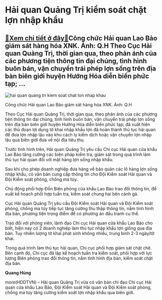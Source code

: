 Hải quan Quảng Trị kiểm soát chặt lợn nhập khẩu
===============================================

[:gift:Xem chi tiết ở đây:gift:](https://hddtvn.com/hai-quan-quang-tri-kiem-soat-chat-lon-nhap-khau/)Công chức Hải quan Lao Bảo giám sát hàng hóa XNK. Ảnh: Q.H Theo Cục Hải quan Quảng Trị, thời gian qua, theo phản ánh của các phương tiện thông tin đại chúng, tình hình buôn bán, vận chuyển trái phép lợn sống trên địa bàn biên giới huyện Hướng Hóa diễn biến phức tạp; …
----------------------------------------------------------------------------------------------------------------------------------------------------------------------------------------------------------------------------------------------------------------------------





![hai quan quang tri kiem soat chat lon nhap khau](https://cmsbhq.haiquanonline.com.vn/stores/news_dataimages/hungdq/062020/11/09/in_article/0309__MG_1020.jpg?rt=20200611092109 "Hải quan Quảng Trị kiểm soát chặt lợn nhập khẩu")


Công chức Hải quan Lao Bảo giám sát hàng hóa XNK. Ảnh: Q.H



Theo Cục Hải quan Quảng Trị, thời gian qua, theo phản ánh của các phương tiện thông tin đại chúng, tình hình buôn bán, vận chuyển trái phép lợn sống trên địa bàn biên giới huyện Hướng Hóa diễn biến phức tạp; đã xuất hiện các thủ đoạn lợi dụng tờ khai nhập khẩu lợn đã hoàn thành thủ tục hải quan để đưa lợn nhập lậu vào khu cách ly kiểm dịch hoặc vận chuyển lợn nhập lậu qua biên giới đưa về nội địa tiêu thụ.


Trước tình hình trên, Hải quan Quảng Trị yêu cầu Chi cục Hải quan cửa khẩu Lao Bảo tăng cường các biện pháp kiểm tra, giám sát trong quá trình làm thủ tục hải quan đối với mặt hàng lợn sống nhập khẩu.


Sau khi cho phép doanh nghiệp đưa hàng về bảo quản các lô hàng lợn sống nhập khẩu, có văn bản cung cấp thông tin cho Đội Kiểm soát Hải quan và Đội Kiểm soát phòng, chống ma túy.


Chủ động phối hợp Đồn Biên phòng cửa khẩu Lao Bảo trao đổi thông tin, đề xuất kế hoạch phối hợp tuần tra, kiểm soát chung hai bên cánh gà.


Cục Hải quan Quảng Trị yêu cầu Đội Kiểm soát Hải quan và Đội Kiểm soát phòng, chống ma túy tiếp tục tăng cường thu thập thông tin, nắm tình hình địa bàn, phương tiện trọng điểm để có phương án đấu tranh cụ thể.


Trao đổi với phóng viên, lãnh đạo Chi cục Hải quan cửa khẩu Lao Bảo cho biết, hiện nay có 2 doanh nghiệp làm thủ tục nhập khẩu lợn giống qua địa bàn. Tuy nhiên lượng tờ khai phát sinh không nhiều, trung bình 2-3 ngày/tờ khai.


Trong quá trình làm thủ tục hải quan, Chi cục phối hợp giám sát chặt chẽ. Bên cạnh đó, Chi cục đã lập kế hoạch tuần tra kiểm soát, phối hợp với lực lượng Biên phòng trao đổi thông tin, nắm tình hình địa bàn, kiểm soát chặt địa bàn.




**Quang Hùng**



more(HDDTVN) – Hải quan Quảng Trị vừa có văn bản chỉ đạo Chi cục Hải quan cửa khẩu Lao Bảo, Đội Kiểm soát Hải quan và Đội Kiểm soát phòng, chống ma túy tăng cường kiểm soát lợn nhập khẩu qua biên giới.

